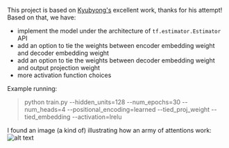 This project is based on [Kyubyong's](https://github.com/Kyubyong/transformer) excellent work, thanks for his attempt!
Based on that, we have:
* implement the model under the architecture of ```tf.estimator.Estimator``` API
* add an option to tie the weights between encoder embedding weight and decoder embedding weight
* add an option to tie the weights between decoder embedding weight and output projection weight
* more activation function choices

Example running:
>python train.py --hidden_units=128 --num_epochs=30 --num_heads=4 --positional_encoding=learned --tied_proj_weight --tied_embedding --activation=lrelu

I found an image (a kind of) illustrating how an army of attentions work:
![alt text](https://github.com/zhedongzheng/finch/blob/master/assets/transform20fps.gif)
